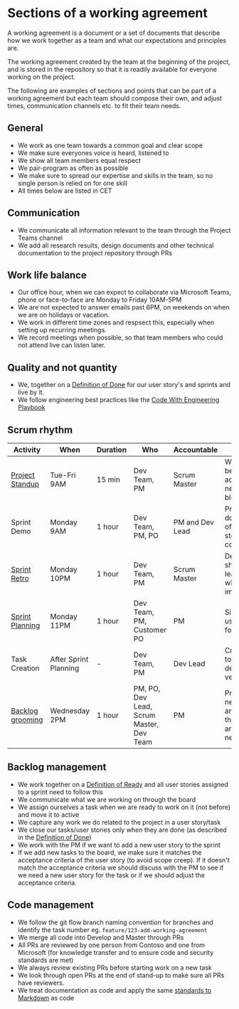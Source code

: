 # Sections of a working agreement

A working agreement is a document or a set of documents that describe how we work together as a team and what our expectations and principles are.

The working agreement created by the team at the beginning of the project, and is stored in the repository so that it is readily available for everyone working on the project.

The following are examples of sections and points that can be part of a working agreement but each team should compose their own, and adjust times, communication channels etc. to fit their team needs.

## General

- We work as one team towards a common goal and clear scope
- We make sure everyones voice is heard, listened to
- We show all team members equal respect
- We pair-program as often as possible
- We make sure to spread our expertise and skills in the team, so no single person is relied on for one skill
- All times below are listed in CET

## Communication

- We communicate all information relevant to the team through the Project Teams channel
- We add all research results, design documents and other technical documentation to the project repository through PRs

## Work life balance

- Our office hour, when we can expect to collaborate via Microsoft Teams, phone or face-to-face are Monday to Friday 10AM-5PM
- We are not expected to answer emails past 6PM, on weekends on when we are on holidays or vacation.
- We work in different time zones and respsect this, especially when setting up recurring meetings.
- We record meetings when possible, so that team members who could not attend live can listen later.

## Quality and not quantity

- We, together on a [Definition of Done](../definition-of-done/readme.md) for our user story's and sprints and live by it.
- We follow engineering best practices like the [Code With Engineering Playbook](https://github.com/microsoft/code-with-engineering-playbook)

## Scrum rhythm

| Activity | When | Duration | Who | Accountable | Goal |
|-|-|-|-|-|-|
| [Project Standup](./sprint-planning/../../../stand-ups/readme.md) | Tue-Fri 9AM | 15 min | Dev Team, PM | Scrum Master | What has been accomplished, next steps, blockers |
| Sprint Demo | Monday 9AM | 1 hour | Dev Team, PM, PO | PM and Dev Lead | Present work done and sign off on user story completion |
| [Sprint Retro](./../../retrospectives/readme.md) | Monday 10PM | 1 hour | Dev Team, PM | Scrum Master | Dev Teams shares learnings and what can be improved |
| [Sprint Planning](./../../sprint-planning/readme.md) | Monday 11PM | 1 hour | Dev Team, PM, Customer PO | PM | Size and plan user stories for the sprint |
| Task Creation | After Sprint Planning | - | Dev Team, PM | Dev Lead | Create tasks to clarify and determine velocity |
| [Backlog grooming](../../backlog-management/grooming/readme.md) | Wednesday 2PM | 1 hour | PM, PO, Dev Lead, Scrum Master, Dev Team | PM | Prepare for next sprint and ensure that stories are ready for next sprint. |

## Backlog management

- We work together on a [Definition of Ready](../definition-of-ready/readme.md) and all user stories assigned to a sprint need to follow this
- We communicate what we are working on through the board
- We assign ourselves a task when we are ready to work on it (not before) and move it to active
- We capture any work we do related to the project in a user story/task
- We close our tasks/user stories only when they are done (as described in the [Definition of Done](../definition-of-done/readme.md))
- We work with the PM if we want to add a new user story to the sprint
- If we add new tasks to the board, we make sure it matches the acceptance criteria of the user story (to avoid scope creep). If it doesn't match the acceptance criteria we should discuss with the PM to see if we need a new user story for the task or if we should adjust the acceptance criteria.

## Code management

- We follow the git flow branch naming convention for branches and identify the task number eg. `feature/123-add-working-agreement`
- We merge all code into Develop and Master through PRs
- All PRs are reviewed by one person from Contoso and one from Microsoft (for knowledge transfer and to ensure code and security standards are met)
- We always review existing PRs before starting work on a new task
- We look through open PRs at the end of stand-up to make sure all PRs have reviewers.
- We treat documentation as code and apply the same [standards to Markdown](../../code-reviews/recipes/Markdown.md) as code
